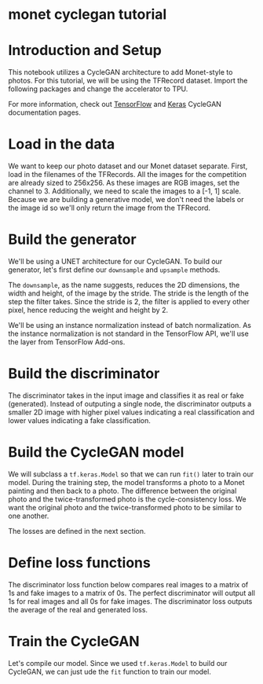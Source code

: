 # monet cyclegan tutorial

# Introduction and Setup

This notebook utilizes a CycleGAN architecture to add Monet-style to photos. For this tutorial, we will be using the TFRecord dataset. Import the following packages and change the accelerator to TPU.

For more information, check out [TensorFlow](https://www.tensorflow.org/tutorials/generative/cyclegan) and [Keras](https://keras.io/examples/generative/cyclegan/) CycleGAN documentation pages.


# Load in the data

We want to keep our photo dataset and our Monet dataset separate. First, load in the filenames of the TFRecords.
All the images for the competition are already sized to 256x256. As these images are RGB images, set the channel to 3. Additionally, we need to scale the images to a [-1, 1] scale. Because we are building a generative model, we don't need the labels or the image id so we'll only return the image from the TFRecord.


# Build the generator

We'll be using a UNET architecture for our CycleGAN. To build our generator, let's first define our `downsample` and `upsample` methods.

The `downsample`, as the name suggests, reduces the 2D dimensions, the width and height, of the image by the stride. The stride is the length of the step the filter takes. Since the stride is 2, the filter is applied to every other pixel, hence reducing the weight and height by 2.

We'll be using an instance normalization instead of batch normalization. As the instance normalization is not standard in the TensorFlow API, we'll use the layer from TensorFlow Add-ons.


# Build the discriminator

The discriminator takes in the input image and classifies it as real or fake (generated). Instead of outputing a single node, the discriminator outputs a smaller 2D image with higher pixel values indicating a real classification and lower values indicating a fake classification.


# Build the CycleGAN model

We will subclass a `tf.keras.Model` so that we can run `fit()` later to train our model. During the training step, the model transforms a photo to a Monet painting and then back to a photo. The difference between the original photo and the twice-transformed photo is the cycle-consistency loss. We want the original photo and the twice-transformed photo to be similar to one another.

The losses are defined in the next section.


# Define loss functions

The discriminator loss function below compares real images to a matrix of 1s and fake images to a matrix of 0s. The perfect discriminator will output all 1s for real images and all 0s for fake images. The discriminator loss outputs the average of the real and generated loss.


# Train the CycleGAN

Let's compile our model. Since we used `tf.keras.Model` to build our CycleGAN, we can just ude the `fit` function to train our model.


